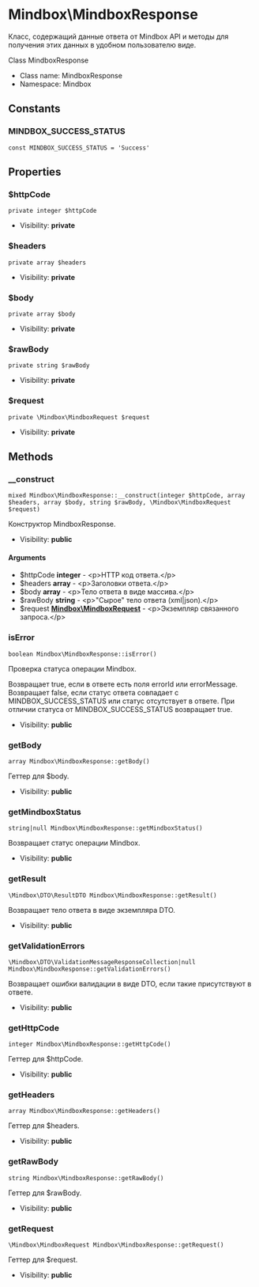 Mindbox\MindboxResponse
===============

Класс, содержащий данные ответа от Mindbox API и методы для получения этих данных в удобном пользователю виде.

Class MindboxResponse


* Class name: MindboxResponse
* Namespace: Mindbox



Constants
----------


### MINDBOX_SUCCESS_STATUS

    const MINDBOX_SUCCESS_STATUS = 'Success'





Properties
----------


### $httpCode

    private integer $httpCode





* Visibility: **private**


### $headers

    private array $headers





* Visibility: **private**


### $body

    private array $body





* Visibility: **private**


### $rawBody

    private string $rawBody





* Visibility: **private**


### $request

    private \Mindbox\MindboxRequest $request





* Visibility: **private**


Methods
-------


### __construct

    mixed Mindbox\MindboxResponse::__construct(integer $httpCode, array $headers, array $body, string $rawBody, \Mindbox\MindboxRequest $request)

Конструктор MindboxResponse.



* Visibility: **public**


#### Arguments
* $httpCode **integer** - &lt;p&gt;HTTP код ответа.&lt;/p&gt;
* $headers **array** - &lt;p&gt;Заголовки ответа.&lt;/p&gt;
* $body **array** - &lt;p&gt;Тело ответа в виде массива.&lt;/p&gt;
* $rawBody **string** - &lt;p&gt;&quot;Сырое&quot; тело ответа (xml|json).&lt;/p&gt;
* $request **[Mindbox\MindboxRequest](Mindbox-MindboxRequest.md)** - &lt;p&gt;Экземпляр связанного запроса.&lt;/p&gt;



### isError

    boolean Mindbox\MindboxResponse::isError()

Проверка статуса операции Mindbox.

Возвращает true, если в ответе есть поля errorId или errorMessage.
Возвращает false, если статус ответа совпадает с MINDBOX_SUCCESS_STATUS или статус отсутствует в ответе.
При отличии статуса от MINDBOX_SUCCESS_STATUS возвращает true.

* Visibility: **public**




### getBody

    array Mindbox\MindboxResponse::getBody()

Геттер для $body.



* Visibility: **public**




### getMindboxStatus

    string|null Mindbox\MindboxResponse::getMindboxStatus()

Возвращает статус операции Mindbox.



* Visibility: **public**




### getResult

    \Mindbox\DTO\ResultDTO Mindbox\MindboxResponse::getResult()

Возвращает тело ответа в виде экземпляра DTO.



* Visibility: **public**




### getValidationErrors

    \Mindbox\DTO\ValidationMessageResponseCollection|null Mindbox\MindboxResponse::getValidationErrors()

Возвращает ошибки валидации в виде DTO, если такие присутствуют в ответе.



* Visibility: **public**




### getHttpCode

    integer Mindbox\MindboxResponse::getHttpCode()

Геттер для $httpCode.



* Visibility: **public**




### getHeaders

    array Mindbox\MindboxResponse::getHeaders()

Геттер для $headers.



* Visibility: **public**




### getRawBody

    string Mindbox\MindboxResponse::getRawBody()

Геттер для $rawBody.



* Visibility: **public**




### getRequest

    \Mindbox\MindboxRequest Mindbox\MindboxResponse::getRequest()

Геттер для $request.



* Visibility: **public**



